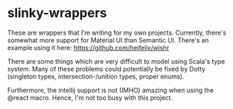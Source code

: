 # slinky-wrappers

These are wrappers that I'm writing for my own projects. Currently, there's somewhat more support for Material UI than Semantic UI. There's an example using it here: https://github.com/hejfelix/wishr

There are some things which are very difficult to model using Scala's type system. Many of these problems could potentially be fixed by Dotty (singleton types, intersection-/unition types, proper enums). 

Furthermore, the intellij support is not (IMHO) amazing when using the @react macro. Hence, I'm not too busy with this project.


